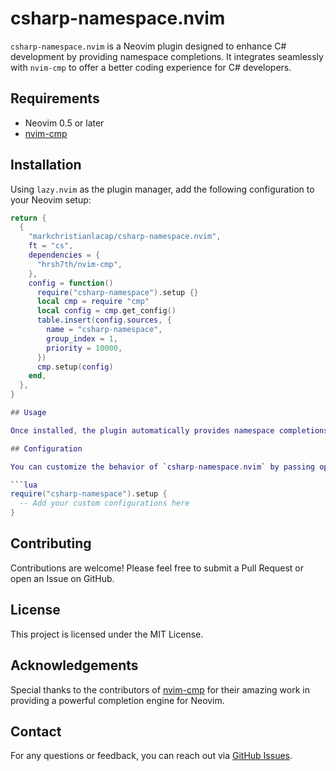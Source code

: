 # csharp-namespace.nvim

`csharp-namespace.nvim` is a Neovim plugin designed to enhance C# development by providing namespace completions. It integrates seamlessly with `nvim-cmp` to offer a better coding experience for C# developers.

## Requirements

- Neovim 0.5 or later
- [nvim-cmp](https://github.com/hrsh7th/nvim-cmp)

## Installation

Using `lazy.nvim` as the plugin manager, add the following configuration to your Neovim setup:

```lua
return {
  {
    "markchristianlacap/csharp-namespace.nvim",
    ft = "cs",
    dependencies = {
      "hrsh7th/nvim-cmp",
    },
    config = function()
      require("csharp-namespace").setup {}
      local cmp = require "cmp"
      local config = cmp.get_config()
      table.insert(config.sources, {
        name = "csharp-namespace",
        group_index = 1,
        priority = 10000,
      })
      cmp.setup(config)
    end,
  },
}

## Usage

Once installed, the plugin automatically provides namespace completions for C# files. No additional configuration is necessary beyond the initial setup.

## Configuration

You can customize the behavior of `csharp-namespace.nvim` by passing options to the `setup` function. Here is an example of the available configuration options and their defaults:

```lua
require("csharp-namespace").setup {
  -- Add your custom configurations here
}
```

## Contributing

Contributions are welcome! Please feel free to submit a Pull Request or open an Issue on GitHub.

## License

This project is licensed under the MIT License.

## Acknowledgements

Special thanks to the contributors of [nvim-cmp](https://github.com/hrsh7th/nvim-cmp) for their amazing work in providing a powerful completion engine for Neovim.

## Contact

For any questions or feedback, you can reach out via [GitHub Issues](https://github.com/markchristianlacap/csharp-namespace.nvim/issues).
